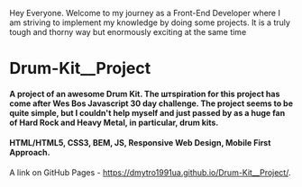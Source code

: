 Hey Everyone. Welcome to my journey as a Front-End Developer where I am striving to implement my knowledge by doing some projects. It is a truly tough and thorny way but enormously exciting at the same time

# Drum-Kit__Project

#### A project of an awesome Drum Kit. The штspiration for this project has come after Wes Bos Javascript 30 day challenge. The project seems to be quite simple, but I couldn't help myself and just passed by as a huge fan of Hard Rock and Heavy Metal, in particular, drum kits.

#### HTML/HTML5, CSS3, BEM, JS, Responsive Web Design, Mobile First Approach.

A link on GitHub Pages - https://dmytro1991ua.github.io/Drum-Kit__Project/.


